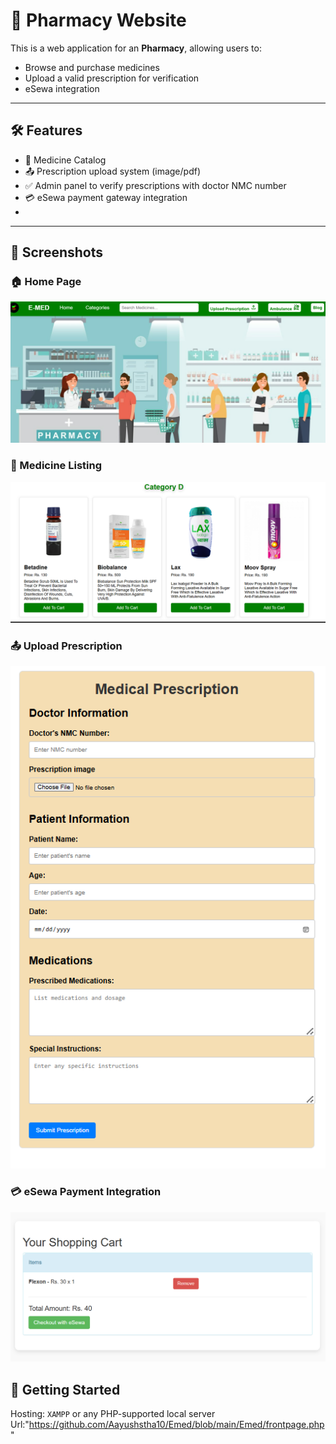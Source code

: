 # 💊  Pharmacy Website

This is a  web application for an **Pharmacy**, allowing users to:
- Browse and purchase medicines
- Upload a valid prescription for verification
- eSewa integration

---

## 🛠️ Features

- 🧾 Medicine Catalog 
- 📤 Prescription upload system (image/pdf)
- ✅ Admin panel to verify prescriptions with doctor NMC number
- 💳 eSewa payment gateway integration
- 
---

## 📸 Screenshots

### 🏠 Home Page
![Home Page](fontss.png)

### 🛒 Medicine Listing
![Medicines](med.png)

### 📤 Upload Prescription
![Prescription Upload](pres.png)

### 💳 eSewa Payment Integration
![eSewa Payment](esewa.png)

## 🚀 Getting Started
Hosting: `XAMPP` or any PHP-supported local server
Url:"https://github.com/Aayushstha10/Emed/blob/main/Emed/frontpage.php"

